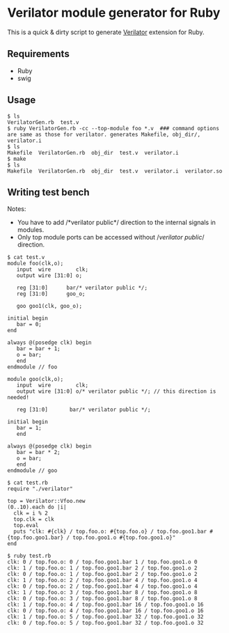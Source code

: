 # Verilator module generator for Ruby

This is a quick & dirty script to generate
[Verilator](https://www.veripool.org/projects/verilator/wiki/Intro) extension
for Ruby.

## Requirements
* Ruby
* swig

## Usage

```shell
$ ls
VerilatorGen.rb  test.v
$ ruby VerilatorGen.rb -cc --top-module foo *.v  ### command options are same as those for verilator. generates Makefile, obj_dir/, verilator.i
$ ls
Makefile  VerilatorGen.rb  obj_dir  test.v  verilator.i
$ make
$ ls
Makefile  VerilatorGen.rb  obj_dir  test.v  verilator.i  verilator.so
```
## Writing test bench

Notes:
* You have to add /\*verilator public\*/ direction to the internal signals in modules.
* Only top module ports can be accessed without /*verilator public*/ direction.

```
$ cat test.v
module foo(clk,o);
   input  wire        clk;
   output wire [31:0] o;

   reg [31:0] 	   bar/* verilator public */;
   reg [31:0]      goo_o;

   goo goo1(clk, goo_o);

initial begin
   bar = 0;
end

always @(posedge clk) begin
   bar = bar + 1;
   o = bar;
   end
endmodule // foo

module goo(clk,o);
   input  wire        clk;
   output wire [31:0] o/* verilator public */; // this direction is needed!

   reg [31:0] 	    bar/* verilator public */;

initial begin
   bar = 1;
   end

always @(posedge clk) begin
   bar = bar * 2;
   o = bar;
   end
endmodule // goo

$ cat test.rb
require "./verilator"

top = Verilator::Vfoo.new
(0..10).each do |i|
  clk = i % 2
  top.clk = clk
  top.eval
  puts "clk: #{clk} / top.foo.o: #{top.foo.o} / top.foo.goo1.bar #{top.foo.goo1.bar} / top.foo.goo1.o #{top.foo.goo1.o}"
end

$ ruby test.rb
clk: 0 / top.foo.o: 0 / top.foo.goo1.bar 1 / top.foo.goo1.o 0
clk: 1 / top.foo.o: 1 / top.foo.goo1.bar 2 / top.foo.goo1.o 2
clk: 0 / top.foo.o: 1 / top.foo.goo1.bar 2 / top.foo.goo1.o 2
clk: 1 / top.foo.o: 2 / top.foo.goo1.bar 4 / top.foo.goo1.o 4
clk: 0 / top.foo.o: 2 / top.foo.goo1.bar 4 / top.foo.goo1.o 4
clk: 1 / top.foo.o: 3 / top.foo.goo1.bar 8 / top.foo.goo1.o 8
clk: 0 / top.foo.o: 3 / top.foo.goo1.bar 8 / top.foo.goo1.o 8
clk: 1 / top.foo.o: 4 / top.foo.goo1.bar 16 / top.foo.goo1.o 16
clk: 0 / top.foo.o: 4 / top.foo.goo1.bar 16 / top.foo.goo1.o 16
clk: 1 / top.foo.o: 5 / top.foo.goo1.bar 32 / top.foo.goo1.o 32
clk: 0 / top.foo.o: 5 / top.foo.goo1.bar 32 / top.foo.goo1.o 32
```